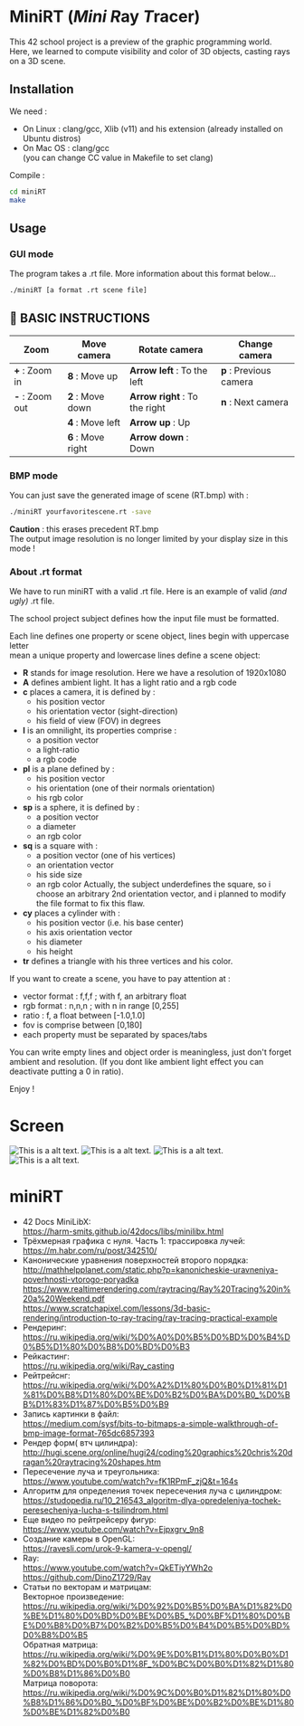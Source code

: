# MiniRT (*Mini* *R*ay *T*racer)

This 42 school project is a preview of the graphic programming world.  
Here, we learned to compute visibility and color of 3D objects, casting rays
on a 3D scene.



## Installation

We need :
* On Linux : clang/gcc, Xlib (v11) and his extension (already installed on Ubuntu distros)
* On Mac OS : clang/gcc  
(you can change CC value in Makefile to set clang)  

Compile :
```bash
cd miniRT
make
```

## Usage

### GUI mode

The program takes a .rt file. More information about this format below...  
```bash
./miniRT [a format .rt scene file]
```

## :wrench: BASIC INSTRUCTIONS

Zoom | Move camera | Rotate camera | Change camera
--- | --- | --- | ---
**+** : Zoom in | **8** : Move up | **Arrow left** : To the left |  **p** : Previous camera 
**-** : Zoom out | **2** : Move down | **Arrow right** : To the right | **n** : Next camera
 |               |**4** : Move left 	|**Arrow up** : Up	|
 |               |**6** : Move right 	|**Arrow down** : Down	|
### BMP mode

You can just save the generated image of scene (RT.bmp) with :  
```bash
./miniRT yourfavoritescene.rt -save
```
**Caution** : this erases precedent RT.bmp  
The output image resolution is no longer limited by your display size in this mode !

### About .rt format

We have to run miniRT with a valid .rt file. Here is an example of valid *(and ugly)* .rt file.  

The school project subject defines how the input file must be formatted.

Each line defines one property or scene object, lines begin with uppercase letter  
mean a unique property and lowercase lines define a scene object:  
- **R** stands for image resolution. Here we have a resolution of 1920x1080
- **A** defines ambient light. It has a light ratio and a rgb code
- **c** places a camera, it is defined by :
	- his position vector
	- his orientation vector (sight-direction)
	- his field of view (FOV) in degrees
- **l** is an omnilight, its properties comprise :
	- a position vector
	- a light-ratio
	- a rgb code
- **pl** is a plane defined by :
	- his position vector
	- his orientation (one of their normals orientation)
	- his rgb color
- **sp** is a sphere, it is defined by :
	- a position vector
	- a diameter
	- an rgb color
- **sq** is a square with :
	- a position vector (one of his vertices)
	- an orientation vector
	- his side size
	- an rgb color
Actually, the subject underdefines the square, so i choose an arbitrary 2nd orientation vector,
and i planned to modify the file format to fix this flaw.
- **cy** places a cylinder with :
	- his position vector (i.e. his base center)
	- his axis orientation vector
	- his diameter
	- his height
- **tr** defines a triangle with his three vertices and his color.

If you want to create a scene, you have to pay attention at :
- vector format : f,f,f ; with f, an arbitrary float 
- rgb format : n,n,n ; with n in range [0,255]
- ratio : f, a float between [-1.0,1.0]
- fov is comprise between [0,180]
- each property must be separated by spaces/tabs

You can write empty lines and object order is meaningless, just don't forget
ambient and resolution. (If you dont like ambient light effect you can deactivate putting a 0 in ratio).

Enjoy !  



# Screen
![This is a alt text.](https://github.com/Zhenivieva/miniRT/blob/main/my_bmp0.bmp)
![This is a alt text.](https://github.com/Zhenivieva/miniRT/blob/main/my_bmp1.bmp)
![This is a alt text.](https://github.com/Zhenivieva/miniRT/blob/main/my_bmp2.bmp)
![This is a alt text.](https://github.com/Zhenivieva/miniRT/blob/main/my_bmp3.bmp)


# miniRT

- 42 Docs MiniLibX:  
https://harm-smits.github.io/42docs/libs/minilibx.html
- Трёхмерная графика с нуля. Часть 1: трассировка лучей:  
https://m.habr.com/ru/post/342510/
- Канонические уравнения поверхностей второго порядка:  
http://mathhelpplanet.com/static.php?p=kanonicheskie-uravneniya-poverhnosti-vtorogo-poryadka  
https://www.realtimerendering.com/raytracing/Ray%20Tracing%20in%20a%20Weekend.pdf  
https://www.scratchapixel.com/lessons/3d-basic-rendering/introduction-to-ray-tracing/ray-tracing-practical-example
- Рендеринг:  
https://ru.wikipedia.org/wiki/%D0%A0%D0%B5%D0%BD%D0%B4%D0%B5%D1%80%D0%B8%D0%BD%D0%B3
- Рейкастинг:  
https://ru.wikipedia.org/wiki/Ray_casting
- Рейтрейснг:  
https://ru.wikipedia.org/wiki/%D0%A2%D1%80%D0%B0%D1%81%D1%81%D0%B8%D1%80%D0%BE%D0%B2%D0%BA%D0%B0_%D0%BB%D1%83%D1%87%D0%B5%D0%B9
- Запись картинки в файл:  
https://medium.com/sysf/bits-to-bitmaps-a-simple-walkthrough-of-bmp-image-format-765dc6857393
- Рендер форм( втч цилиндра):  
http://hugi.scene.org/online/hugi24/coding%20graphics%20chris%20dragan%20raytracing%20shapes.htm
- Пересечение луча и треугольника:  
https://www.youtube.com/watch?v=fK1RPmF_zjQ&t=164s
- Алгоритм для определения точек пересечения луча с цилиндром:  
https://studopedia.ru/10_216543_algoritm-dlya-opredeleniya-tochek-peresecheniya-lucha-s-tsilindrom.html
- Еще видео по рейтрейсеру фигур:  
https://www.youtube.com/watch?v=Ejpxgrv_9n8
- Создание камеры в OpenGL:  
https://ravesli.com/urok-9-kamera-v-opengl/
- Ray:  
https://www.youtube.com/watch?v=QkETiyYWh2o  
https://github.com/DinoZ1729/Ray
- Статьи по векторам и матрицам:  
Векторное произведение:  
https://ru.wikipedia.org/wiki/%D0%92%D0%B5%D0%BA%D1%82%D0%BE%D1%80%D0%BD%D0%BE%D0%B5_%D0%BF%D1%80%D0%BE%D0%B8%D0%B7%D0%B2%D0%B5%D0%B4%D0%B5%D0%BD%D0%B8%D0%B5  
Обратная матрица:  
https://ru.wikipedia.org/wiki/%D0%9E%D0%B1%D1%80%D0%B0%D1%82%D0%BD%D0%B0%D1%8F_%D0%BC%D0%B0%D1%82%D1%80%D0%B8%D1%86%D0%B0  
Матрица поворота:  
https://ru.wikipedia.org/wiki/%D0%9C%D0%B0%D1%82%D1%80%D0%B8%D1%86%D0%B0_%D0%BF%D0%BE%D0%B2%D0%BE%D1%80%D0%BE%D1%82%D0%B0  
